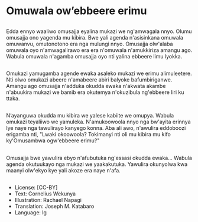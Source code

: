 # Omuwala ow’ebbeere erimu

##
Edda ennyo waaliwo omusajja
eyalina mukazi we
ng'amwagala nnyo.
Olumu omusajja ono yagenda
mu kibira. Bwe yali agenda
n'asisinkana omuwala
omuwanvu, omutonotono era
nga mulungi nnyo.
Omusajja olw'alaba omuwala
oyo n'amwagalirawo era era
n'omuwala n'amukkiriza
amangu ago.
Wabula omuwala n'agamba
omusajja oyo nti yalina ebbeere
limu lyokka.

##
Omukazi yamugamba agende
ewaka asaleko mukazi we erimu
alimuleetere. Nti olwo omukazi
abeere n'amabeere abiri
balyoke bafumbiriganwe.
Amangu ago omusajja n'adduka
okudda ewaka n'akwata
akambe n'abuukira mukazi we
bamib era okutemya
n'okuzibula ng'ebbeere liri ku
ttaka.

##
N’ayanguwa okudda mu kibira
we yalese kabiite we omupya.
Wabula omukazi teyaliiwo we
yamuleka. N'amukoowoola nnyo
nga bw'ayita erinnya lye naye
nga tawulirayo kanyego konna.
Aba ali awo, n'awulira
eddoboozi erigamba nti, "Lwaki
okoowoola? Tokimanyi nti oli mu
kibira mu kifo ky'Omusambwa
ogw'ebbeere erimu?"

##
Omusajja bwe yawulira ebyo
n'afubutuka ng'essasi okudda
ewaka...
Wabula agenda okutuukayo nga
mukazi we yaakakutuka.
Yawulira okunyolwa kwa maanyi
olw'ekyo kye yali akoze era
naye n'afa.

##
* License: [CC-BY]
* Text: Cornelius Wekunya
* Illustration: Rachael Napagi
* Translation: Joseph M. Katabaro
* Language: lg
